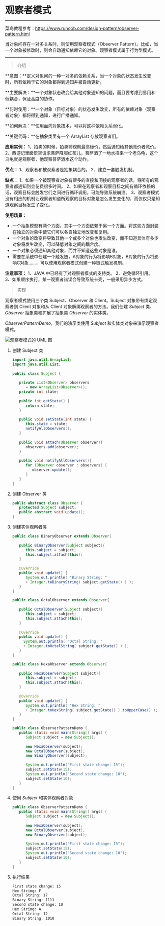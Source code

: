 <span style='font-size:30px; font-weight:700'>观察者模式</span>

------

菜鸟教程参考：https://www.runoob.com/design-pattern/observer-pattern.html

当对象间存在一对多关系时，则使用观察者模式（Observer Pattern）。比如，当一个对象被修改时，则会自动通知依赖它的对象。观察者模式属于行为型模式。

------

> 介绍

**意图：**定义对象间的一种一对多的依赖关系，当一个对象的状态发生改变时，所有依赖于它的对象都得到通知并被自动更新。

**主要解决：**一个对象状态改变给其他对象通知的问题，而且要考虑到易用和低耦合，保证高度的协作。

**何时使用：**一个对象（目标对象）的状态发生改变，所有的依赖对象（观察者对象）都将得到通知，进行广播通知。

**如何解决：**使用面向对象技术，可以将这种依赖关系弱化。

**关键代码：**在抽象类里有一个 ArrayList 存放观察者们。

**应用实例：** 1、拍卖的时候，拍卖师观察最高标价，然后通知给其他竞价者竞价。 2、西游记里面悟空请求菩萨降服红孩儿，菩萨洒了一地水招来一个老乌龟，这个乌龟就是观察者，他观察菩萨洒水这个动作。

**优点：** 1、观察者和被观察者是抽象耦合的。 2、建立一套触发机制。

**缺点：** 1、如果一个被观察者对象有很多的直接和间接的观察者的话，将所有的观察者都通知到会花费很多时间。 2、如果在观察者和观察目标之间有循环依赖的话，观察目标会触发它们之间进行循环调用，可能导致系统崩溃。 3、观察者模式没有相应的机制让观察者知道所观察的目标对象是怎么发生变化的，而仅仅只是知道观察目标发生了变化。

**使用场景：**

- 一个抽象模型有两个方面，其中一个方面依赖于另一个方面。将这些方面封装在独立的对象中使它们可以各自独立地改变和复用。
- 一个对象的改变将导致其他一个或多个对象也发生改变，而不知道具体有多少对象将发生改变，可以降低对象之间的耦合度。
- 一个对象必须通知其他对象，而并不知道这些对象是谁。
- 需要在系统中创建一个触发链，A对象的行为将影响B对象，B对象的行为将影响C对象……，可以使用观察者模式创建一种链式触发机制。

**注意事项：** 1、JAVA 中已经有了对观察者模式的支持类。 2、避免循环引用。 3、如果顺序执行，某一观察者错误会导致系统卡壳，一般采用异步方式。

> 实现

观察者模式使用三个类 Subject、Observer 和 Client。Subject 对象带有绑定观察者到 Client 对象和从 Client 对象解绑观察者的方法。我们创建 *Subject* 类、*Observer* 抽象类和扩展了抽象类 *Observer* 的实体类。

*ObserverPatternDemo*，我们的演示类使用 *Subject* 和实体类对象来演示观察者模式。

![观察者模式的 UML 图](https://www.runoob.com/wp-content/uploads/2014/08/observer_pattern_uml_diagram.jpg)

1. 创建 Subject 类

   ```java
   import java.util.ArrayList;
   import java.util.List;
    
   public class Subject {
      
      private List<Observer> observers 
         = new ArrayList<Observer>();
      private int state;
    
      public int getState() {
         return state;
      }
    
      public void setState(int state) {
         this.state = state;
         notifyAllObservers();
      }
    
      public void attach(Observer observer){
         observers.add(observer);      
      }
    
      public void notifyAllObservers(){
         for (Observer observer : observers) {
            observer.update();
         }
      }  
   }
   ```

2. 创建 Observer 类

   ```java
   public abstract class Observer {
      protected Subject subject;
      public abstract void update();
   }
   ```

3. 创建实体观察者类

   ```java
   public class BinaryObserver extends Observer{
    
      public BinaryObserver(Subject subject){
         this.subject = subject;
         this.subject.attach(this);
      }
    
      @Override
      public void update() {
         System.out.println( "Binary String: " 
         + Integer.toBinaryString( subject.getState() ) ); 
      }
   }
   ```

   ```java
   public class OctalObserver extends Observer{
    
      public OctalObserver(Subject subject){
         this.subject = subject;
         this.subject.attach(this);
      }
    
      @Override
      public void update() {
        System.out.println( "Octal String: " 
        + Integer.toOctalString( subject.getState() ) ); 
      }
   }
   ```

   ```java
   public class HexaObserver extends Observer{
    
      public HexaObserver(Subject subject){
         this.subject = subject;
         this.subject.attach(this);
      }
    
      @Override
      public void update() {
         System.out.println( "Hex String: " 
         + Integer.toHexString( subject.getState() ).toUpperCase() ); 
      }
   }
   ```

   ```java
   public class ObserverPatternDemo {
      public static void main(String[] args) {
         Subject subject = new Subject();
    
         new HexaObserver(subject);
         new OctalObserver(subject);
         new BinaryObserver(subject);
    
         System.out.println("First state change: 15");   
         subject.setState(15);
         System.out.println("Second state change: 10");  
         subject.setState(10);
      }
   }
   ```

4. 使用 *Subject* 和实体观察者对象

   ```java
   public class ObserverPatternDemo {
      public static void main(String[] args) {
         Subject subject = new Subject();
    
         new HexaObserver(subject);
         new OctalObserver(subject);
         new BinaryObserver(subject);
    
         System.out.println("First state change: 15");   
         subject.setState(15);
         System.out.println("Second state change: 10");  
         subject.setState(10);
      }
   }
   ```

5. 执行结果

   ```sh
   First state change: 15
   Hex String: F
   Octal String: 17
   Binary String: 1111
   Second state change: 10
   Hex String: A
   Octal String: 12
   Binary String: 1010
   ```

   







